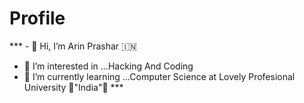 # Profile

*** - 👋 Hi, I’m Arin Prashar 🇮🇳
- 👀 I’m interested in ...Hacking And Coding
- 🌱 I’m currently learning ...Computer Science at Lovely Profesional University 🌟"India"🌟 ***
